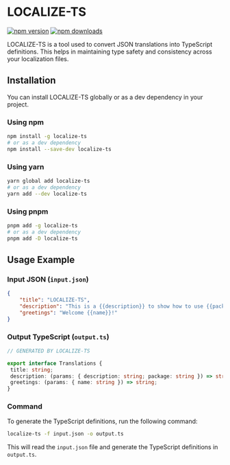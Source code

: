 # LOCALIZE-TS

[![npm version](https://badge.fury.io/js/localize-ts.svg)](https://badge.fury.io/js/localize-ts)
[![npm downloads](https://img.shields.io/npm/dt/localize-ts)](https://www.npmjs.com/package/localize-ts)

LOCALIZE-TS is a tool used to convert JSON translations into TypeScript definitions. This helps in maintaining type safety and consistency across your localization files.

## Installation

You can install LOCALIZE-TS globally or as a dev dependency in your project.

### Using npm

```sh
npm install -g localize-ts
# or as a dev dependency
npm install --save-dev localize-ts
```

### Using yarn

```sh
yarn global add localize-ts
# or as a dev dependency
yarn add --dev localize-ts
```

### Using pnpm

```sh
pnpm add -g localize-ts
# or as a dev dependency
pnpm add -D localize-ts
```

## Usage Example

### Input JSON (`input.json`)

```json
{
    "title": "LOCALIZE-TS",
    "description": "This is a {{description}} to show how to use {{package}}",
    "greetings": "Welcome {{name}}!"
}
```

### Output TypeScript (`output.ts`)

```ts
// GENERATED BY LOCALIZE-TS

export interface Translations {
 title: string;
 description: (params: { description: string; package: string }) => string;
 greetings: (params: { name: string }) => string;
}
```

### Command

To generate the TypeScript definitions, run the following command:

```sh
localize-ts -f input.json -o output.ts
```

This will read the `input.json` file and generate the TypeScript definitions in `output.ts`.